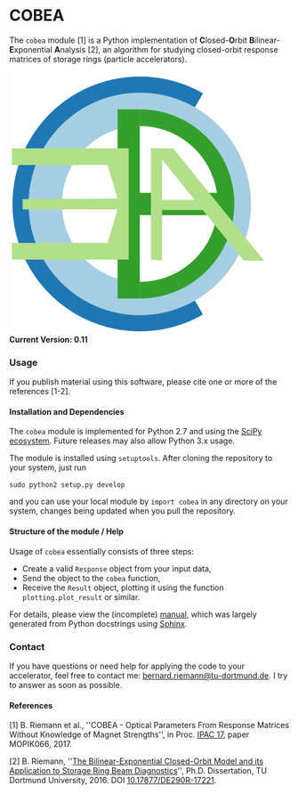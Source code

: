 # COBEA #

The `cobea` module [1] is a Python implementation of **C**losed-**O**rbit **B**ilinear-**E**xponential **A**nalysis [2], an algorithm for studying closed-orbit response matrices of storage rings (particle accelerators).

![COBEA Logo](doc/cobea-logo.svg) **Current Version: 0.11**

### Usage ###

If you publish material using this software, please cite one or more of the references [1-2].

#### Installation and Dependencies ####

The `cobea` module is implemented for Python 2.7 and using the [SciPy ecosystem](https://www.scipy.org). Future releases may also allow Python 3.x usage.

The module is installed using `setuptools`. After cloning the repository to your system, just run

    sudo python2 setup.py develop

and you can use your local module by `import cobea` in any directory on your system, changes being updated when you pull the repository.

#### Structure of the module / Help ####

Usage of `cobea` essentially consists of three steps:

* Create a valid `Response` object from your input data,
* Send the object to the `cobea` function,
* Receive the `Result` object, plotting it using the function `plotting.plot_result` or similar.

For details, please view the (incomplete) [manual](doc/manual.pdf), which was largely generated from Python docstrings using [Sphinx](http://www.sphinx-doc.org).

### Contact ###

If you have questions or need help for applying the code to your accelerator, feel free to contact me: <bernard.riemann@tu-dortmund.de>. I try to answer as soon as possible.

#### References ####

[1] B. Riemann et al., ''COBEA - Optical Parameters From Response Matrices Without Knowledge of Magnet Strengths'', in Proc. [IPAC 17](http://www.ipac17.org), paper MOPIK066, 2017.

[2] B. Riemann, ''[The Bilinear-Exponential Closed-Orbit Model and its Application to Storage Ring Beam Diagnostics](http://dx.doi.org/10.17877/DE290R-17221)'', Ph.D. Dissertation, TU Dortmund University, 2016. DOI [10.17877/DE290R-17221](http://dx.doi.org/10.17877/DE290R-17221).